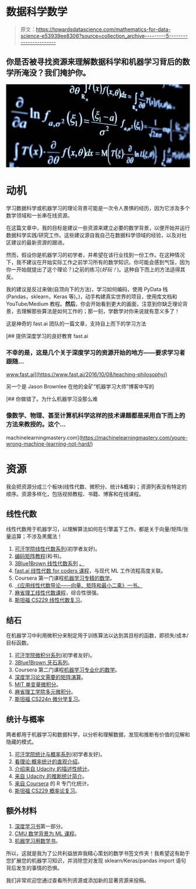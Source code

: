 # 数据科学数学

> 原文：<https://towardsdatascience.com/mathematics-for-data-science-e53939ee8306?source=collection_archive---------5----------------------->

## 你是否被寻找资源来理解数据科学和机器学习背后的数学所淹没？我们掩护你。

![](img/7b230d6231d102d275d076bd2ccd491c.png)

# 动机

学习数据科学或机器学习的理论背景可能是一次令人畏惧的经历，因为它涉及多个数学领域和一长串在线资源。

在这篇文章中，我的目标是建议一些资源来建立必要的数学背景，以便开始并运行数据科学实践/研究工作。这些建议源自我自己在数据科学领域的经验，以及对社区建议的最新资源的跟进。

然而，假设你是机器学习的初学者，并希望在该行业找到一份工作。在这种情况下，我不建议在开始实际工作之前学习所有的数学知识。你可能会感到气馁，因为你一开始就提出了这个理论？)之前的练习(*好玩！*)。这种自下而上的方法适得其反。

我的建议是反过来做(自顶向下的方法)，学习如何编码，使用 PyData 栈(Pandas，sklearn，Keras 等)。)，动手构建真实世界的项目，使用库文档和 YouTube/Medium 教程。**然后**，你会开始看到更大的画面，注意到你缺乏理论背景，去理解那些算法是如何工作的；那一刻，学数学对你来说就有意义多了！

这是神奇的 fast.ai 团队的一篇文章，支持自上而下的学习方法

[](https://www.fast.ai/2016/10/08/teaching-philosophy/) [## 提供深度学习的良好教育 fast.ai

### 不幸的是，这是几个关于深度学习的资源开始的地方——要求学习者跟随…

www.fast.ai](https://www.fast.ai/2016/10/08/teaching-philosophy/) 

另一个是 Jason Brownlee 在他的金矿“机器学习大师”博客中写的

[](https://machinelearningmastery.com/youre-wrong-machine-learning-not-hard/) [## 你做错了。为什么机器学习没那么难

### 像数学、物理、甚至计算机科学这样的技术课题都是采用自下而上的方法来教授的。这个…

machinelearningmastery.com](https://machinelearningmastery.com/youre-wrong-machine-learning-not-hard/) 

# 资源

我会把资源分成三个板块(线性代数、微积分、统计&概率)；资源列表没有特定的顺序。资源多样化，包括视频教程、书籍、博客和在线课程。

## 线性代数

线性代数用于机器学习，以理解算法如何在引擎盖下工作。都是关于向量/矩阵/张量运算；不涉及黑魔法！

1.  [可汗学院线性代数系列](https://www.khanacademy.org/math/linear-algebra)(初学者友好)。
2.  [编码矩阵教程](http://codingthematrix.com/)(和书)。
3.  [3Blue1Brown 线性代数系列](https://www.youtube.com/playlist?list=PLZHQObOWTQDPD3MizzM2xVFitgF8hE_ab&fbclid=IwAR0aMT4mHp-BAy5viaJyggcQqgBCTbP0VVm3ZaiGTDeyGKHn7cK_Hi-LpFA) [。](https://www.youtube.com/playlist?list=PLZHQObOWTQDPD3MizzM2xVFitgF8hE_ab&fbclid=IwAR2k6eUtl9kfQe__DrbcOAZj69nTAHriXb_0zYOaY6SbBa2TDnFsEALItbk)
4.  [fast.ai 线性代数 for coders 课程](https://github.com/fastai/numerical-linear-algebra/blob/master/README.md)，与现代 ML 工作流程高度关联。
5.  Coursera 第一门课程[机器学习专精的数学](https://www.coursera.org/specializations/mathematics-machine-learning)。
6.  [《应用线性代数导论——向量、矩阵和最小二乘》一书。](https://web.stanford.edu/~boyd/vmls/)
7.  [麻省理工线性代数课程](https://ocw.mit.edu/courses/mathematics/18-06-linear-algebra-spring-2010/index.htm)，综合性很强。
8.  [斯坦福 CS229 线性代数复习](http://cs229.stanford.edu/section/cs229-linalg.pdf)。

## 结石

在机器学习中利用微积分来制定用于训练算法以达到其目标的函数，即损失/成本/目标函数。

1.  [可汗学院微积分系列](https://www.khanacademy.org/math/multivariable-calculus)(初学者友好)。
2.  [3Blue1Brown 牙石系列](https://www.youtube.com/playlist?list=PLZHQObOWTQDMsr9K-rj53DwVRMYO3t5Yr&fbclid=IwAR2tbiSGEvuPqI5RMWvINEFIj88DcobnFX58KWacjPLxTo2VNgTpHHtrUkc)。
3.  Coursera 第二门课程[机器学习专业化的数学](https://www.coursera.org/specializations/mathematics-machine-learning)。
4.  [深度学习论文需要的矩阵演算](https://arxiv.org/abs/1802.01528)。
5.  [MIT 单变量微积分](https://ocw.mit.edu/courses/mathematics/18-01sc-single-variable-calculus-fall-2010/?fbclid=IwAR0LKFiV32uCutWWaDFj2J-be7kbt3S6UvXjYqd3Iml_ofwTHMXE96y4m3U)。
6.  [麻省理工学院多元微积分](https://ocw.mit.edu/courses/mathematics/18-02sc-multivariable-calculus-fall-2010/)。
7.  [斯坦福 CS224n 微分学复习](http://web.stanford.edu/class/cs224n/readings/review-differential-calculus.pdf)。

## 统计与概率

两者都用于机器学习和数据科学，以分析和理解数据，发现和推断有价值的见解和隐藏的模式。

1.  [可汗学院统计与概率系列](https://www.khanacademy.org/math/statistics-probability)(初学者友好)。
2.  [看理论:概率统计的直观介绍](https://seeing-theory.brown.edu/)。
3.  [介绍来自 Udacity 的描述性统计](https://mena.udacity.com/course/intro-to-descriptive-statistics--ud827)。
4.  [来自 Udacity 的推断统计简介](https://in.udacity.com/course/intro-to-inferential-statistics--ud201)。
5.  [来自 Coursera](https://www.coursera.org/specializations/statistics) 的 R 专门化统计。
6.  [斯坦福 CS229 概率论复习](http://web.stanford.edu/class/cs224n/readings/cs229-prob.pdf)。

## 额外材料

1.  [深度学习书](http://www.deeplearningbook.org/)第一部分。
2.  [CMU 数学背景为 ML 课程](https://www.youtube.com/playlist?list=PL7y-1rk2cCsA339crwXMWUaBRuLBvPBCg)。
3.  [机器学习用数学书](https://mml-book.github.io/)。

所以，这就是我为了公共利益放弃我精心策划的数学书签文件夹！我希望这有助于您扩展您的机器学习知识，并消除您对发现 sklearn/Keras/pandas import 语句背后发生的事情的恐惧。

我们非常欢迎您通过查看所列资源或添加新的显著资源来投稿。